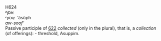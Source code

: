 <body>
  <p>H624<br>  אסף  <br> אָסוּף  ‎  ‘âsûph  <br><i>aw-soof‘ </i><br>Passive participle of <a href="h0622.htm">622</a>  <i>collected</i> (only in the plural), that is, a <i>collection</i> (of offerings): - threshold, Asuppim.<br></p>
 </body>